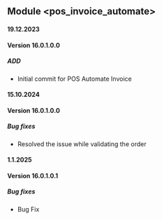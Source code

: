 ## Module <pos_invoice_automate>
#### 19.12.2023
#### Version 16.0.1.0.0
##### ADD
- Initial commit for POS Automate Invoice

#### 15.10.2024
#### Version 16.0.1.0.0
##### Bug fixes
- Resolved the issue while validating the order

#### 1.1.2025
#### Version 16.0.1.0.1
##### Bug fixes
- Bug Fix
